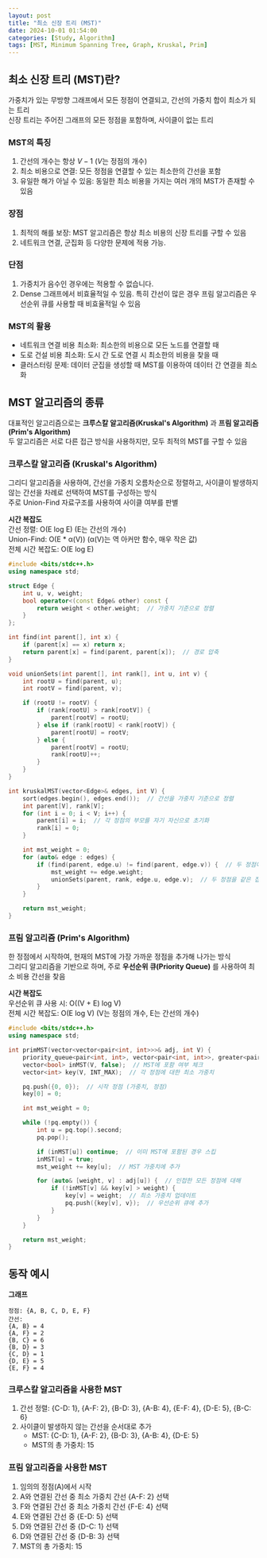 ```yaml
---
layout: post
title: "최소 신장 트리 (MST)"
date: 2024-10-01 01:54:00
categories: [Study, Algorithm]
tags: [MST, Minimum Spanning Tree, Graph, Kruskal, Prim]
---
```

## 최소 신장 트리 (MST)란?
가중치가 있는 무방향 그래프에서 모든 정점이 연결되고, 간선의 가중치 합이 최소가 되는 트리  
신장 트리는 주어진 그래프의 모든 정점을 포함하며, 사이클이 없는 트리  

### MST의 특징

1. 간선의 개수는 항상 $`V - 1`$ ($`V`$는 정점의 개수)
2. 최소 비용으로 연결: 모든 정점을 연결할 수 있는 최소한의 간선을 포함
3. 유일한 해가 아닐 수 있음: 동일한 최소 비용을 가지는 여러 개의 MST가 존재할 수 있음

### 장점

1. 최적의 해를 보장: MST 알고리즘은 항상 최소 비용의 신장 트리를 구할 수 있음
2. 네트워크 연결, 군집화 등 다양한 문제에 적용 가능.

### 단점

1. 가중치가 음수인 경우에는 적용할 수 없습니다.
2. Dense 그래프에서 비효율적일 수 있음. 특히 간선이 많은 경우 프림 알고리즘은 우선순위 큐를 사용할 때 비효율적일 수 있음
   
### MST의 활용

* 네트워크 연결 비용 최소화: 최소한의 비용으로 모든 노드를 연결할 때
* 도로 건설 비용 최소화: 도시 간 도로 연결 시 최소한의 비용을 찾을 때
* 클러스터링 문제: 데이터 군집을 생성할 때 MST를 이용하여 데이터 간 연결을 최소화

## MST 알고리즘의 종류
대표적인 알고리즘으로는 **크루스칼 알고리즘(Kruskal's Algorithm)** 과 **프림 알고리즘(Prim's Algorithm)**   
두 알고리즘은 서로 다른 접근 방식을 사용하지만, 모두 최적의 MST를 구할 수 있음  

### 크루스칼 알고리즘 (Kruskal's Algorithm)
그리디 알고리즘을 사용하여, 간선을 가중치 오름차순으로 정렬하고, 사이클이 발생하지 않는 간선을 차례로 선택하여 MST를 구성하는 방식   
주로 Union-Find 자료구조를 사용하여 사이클 여부를 판별   

**시간 복잡도**  
간선 정렬: O(E log E) (E는 간선의 개수)   
Union-Find: O(E * α(V)) (α(V)는 역 아커만 함수, 매우 작은 값)  
전체 시간 복잡도: O(E log E)  

```cpp
#include <bits/stdc++.h>
using namespace std;

struct Edge {
    int u, v, weight;
    bool operator<(const Edge& other) const {
        return weight < other.weight;  // 가중치 기준으로 정렬
    }
};

int find(int parent[], int x) {
    if (parent[x] == x) return x;
    return parent[x] = find(parent, parent[x]);  // 경로 압축
}

void unionSets(int parent[], int rank[], int u, int v) {
    int rootU = find(parent, u);
    int rootV = find(parent, v);

    if (rootU != rootV) {
        if (rank[rootU] > rank[rootV]) {
            parent[rootV] = rootU;
        } else if (rank[rootU] < rank[rootV]) {
            parent[rootU] = rootV;
        } else {
            parent[rootV] = rootU;
            rank[rootU]++;
        }
    }
}

int kruskalMST(vector<Edge>& edges, int V) {
    sort(edges.begin(), edges.end());  // 간선을 가중치 기준으로 정렬
    int parent[V], rank[V];
    for (int i = 0; i < V; i++) {
        parent[i] = i;  // 각 정점의 부모를 자기 자신으로 초기화
        rank[i] = 0;
    }

    int mst_weight = 0;
    for (auto& edge : edges) {
        if (find(parent, edge.u) != find(parent, edge.v)) {  // 두 정점이 다른 집합에 속하면
            mst_weight += edge.weight;
            unionSets(parent, rank, edge.u, edge.v);  // 두 정점을 같은 집합으로 합침
        }
    }

    return mst_weight;
}

```

### 프림 알고리즘 (Prim's Algorithm)
한 정점에서 시작하여, 현재의 MST에 가장 가까운 정점을 추가해 나가는 방식   
그리디 알고리즘을 기반으로 하며, 주로 **우선순위 큐(Priority Queue)** 를 사용하여 최소 비용 간선을 찾음

**시간 복잡도**  
우선순위 큐 사용 시: O((V + E) log V)  
전체 시간 복잡도: O(E log V) (V는 정점의 개수, E는 간선의 개수)  

```cpp
#include <bits/stdc++.h>
using namespace std;

int primMST(vector<vector<pair<int, int>>>& adj, int V) {
    priority_queue<pair<int, int>, vector<pair<int, int>>, greater<pair<int, int>>> pq;
    vector<bool> inMST(V, false);  // MST에 포함 여부 체크
    vector<int> key(V, INT_MAX);  // 각 정점에 대한 최소 가중치

    pq.push({0, 0});  // 시작 정점 (가중치, 정점)
    key[0] = 0;

    int mst_weight = 0;

    while (!pq.empty()) {
        int u = pq.top().second;
        pq.pop();

        if (inMST[u]) continue;  // 이미 MST에 포함된 경우 스킵
        inMST[u] = true;
        mst_weight += key[u];  // MST 가중치에 추가

        for (auto& [weight, v] : adj[u]) {  // 인접한 모든 정점에 대해
            if (!inMST[v] && key[v] > weight) {
                key[v] = weight;  // 최소 가중치 업데이트
                pq.push({key[v], v});  // 우선순위 큐에 추가
            }
        }
    }

    return mst_weight;
}
```

## 동작 예시

**그래프**

```
정점: {A, B, C, D, E, F}
간선:
{A, B} = 4
{A, F} = 2
{B, C} = 6
{B, D} = 3
{C, D} = 1
{D, E} = 5
{E, F} = 4
```

### 크루스칼 알고리즘을 사용한 MST

1. 간선 정렬: {C-D: 1}, {A-F: 2}, {B-D: 3}, {A-B: 4}, {E-F: 4}, {D-E: 5}, {B-C: 6}  
2. 사이클이 발생하지 않는 간선을 순서대로 추가
   * MST: {C-D: 1}, {A-F: 2}, {B-D: 3}, {A-B: 4}, {D-E: 5}  
   * MST의 총 가중치: 15  

### 프림 알고리즘을 사용한 MST
1. 임의의 정점(A)에서 시작
2. A와 연결된 간선 중 최소 가중치 간선 {A-F: 2} 선택
3. F와 연결된 간선 중 최소 가중치 간선 {F-E: 4} 선택
4. E와 연결된 간선 중 {E-D: 5} 선택
5. D와 연결된 간선 중 {D-C: 1} 선택
6. D와 연결된 간선 중 {D-B: 3} 선택
7. MST의 총 가중치: 15
